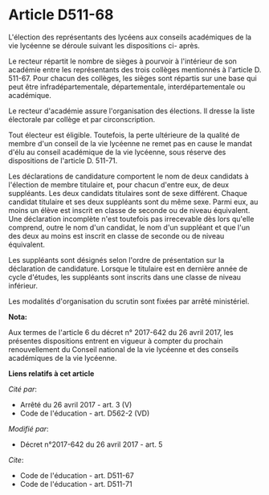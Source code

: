 # Article D511-68

L'élection des représentants des lycéens aux conseils académiques de la vie lycéenne se déroule suivant les dispositions ci-
après.

Le recteur répartit le nombre de sièges à pourvoir à l'intérieur de son académie entre les représentants des trois collèges
mentionnés à l'article D. 511-67. Pour chacun des collèges, les sièges sont répartis sur une base qui peut être
infradépartementale, départementale, interdépartementale ou académique.

Le recteur d'académie assure l'organisation des élections. Il dresse la liste électorale par collège et par circonscription.

Tout électeur est éligible. Toutefois, la perte ultérieure de la qualité de membre d'un conseil de la vie lycéenne ne remet
pas en cause le mandat d'élu au conseil académique de la vie lycéenne, sous réserve des dispositions de l'article D. 511-71.

Les déclarations de candidature comportent le nom de deux candidats à l'élection de membre titulaire et, pour chacun d'entre
eux, de deux suppléants. Les deux candidats titulaires sont de sexe différent. Chaque candidat titulaire et ses deux
suppléants sont du même sexe. Parmi eux, au moins un élève est inscrit en classe de seconde ou de niveau équivalent. Une
déclaration incomplète n'est toutefois pas irrecevable dès lors qu'elle comprend, outre le nom d'un candidat, le nom d'un
suppléant et que l'un des deux au moins est inscrit en classe de seconde ou de niveau équivalent.

Les suppléants sont désignés selon l'ordre de présentation sur la déclaration de candidature. Lorsque le titulaire est en
dernière année de cycle d'études, les suppléants sont inscrits dans une classe de niveau inférieur.

Les modalités d'organisation du scrutin sont fixées par arrêté ministériel.

**Nota:**

Aux termes de l'article 6 du décret n° 2017-642 du 26 avril 2017, les présentes dispositions entrent en vigueur à compter du
prochain renouvellement du Conseil national de la vie lycéenne et des conseils académiques de la vie lycéenne.

**Liens relatifs à cet article**

_Cité par_:

  - Arrêté du 26 avril 2017 - art. 3 (V)
  - Code de l'éducation - art. D562-2 (VD)

_Modifié par_:

  - Décret n°2017-642 du 26 avril 2017 - art. 5

_Cite_:

  - Code de l'éducation - art. D511-67
  - Code de l'éducation - art. D511-71
